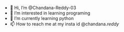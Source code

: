 - 👋 Hi, I’m @Chandana-Reddy-03
- 👀 I’m interested in learning programing
- 🌱 I’m currently learning python
- 📫 How to reach me at my insta id @chandana._reddy_

<!---
Chandana-Reddy-03/Chandana-Reddy-03 is a ✨ special ✨ repository because its `README.md` (this file) appears on your GitHub profile.
You can click the Preview link to take a look at your changes.
--->

